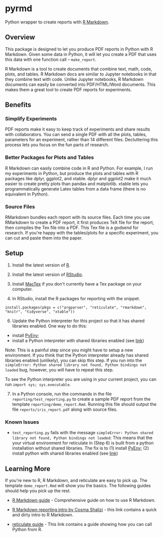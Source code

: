 # pyrmd

Python wrapper to create reports with [R Markdown](https://rmarkdown.rstudio.com/).

## Overview

This package is designed to let you produce PDF reports in Python with R Markdown. Given some data in Python, it will let you create a PDF that uses this data with one function call – `make_report`.

R Markdown is a tool to create documents that combine text, math, code, plots, and tables. R Markdown docs are similar to Jupyter notebooks in that they combine text with code. Unlike Jupyter notebooks, R Markdown documents can easily be converted into PDF/HTML/Word documents. This makes them a great tool to create PDF reports for experiments.

## Benefits

### Simplify Experiments

PDF reports make it easy to keep track of experiments and share results with collaborators. You can send a single PDF with all the plots, tables, parameters for an experiment, rather than 14 different files. Decluttering this process lets you focus on the fun parts of research.  

### Better Packages for Plots and Tables 

R Markdown can easily combine code in R and Python. For example, I run my experiments in Python, but produce the plots and tables with R packages like dplyr, ggplot2, and xtable. dplyr and ggplot2 make it much easier to create pretty plots than pandas and matplotlib. xtable lets you programmatically generate Latex tables from a data frame (there is no equivalent in Python).
   
### Source Files 

RMarkdown bundles each report with its source files. Each time you use RMarkdown to create a PDF report, it first produces TeX file for the report, then compiles the Tex file into a PDF. This Tex file is a godsend for research. If you're happy with the tables/plots for a specific experiment, you can cut and paste them into the paper.


## Setup

1. Install the latest version of [R](http://cran.wustl.edu/). 

2. Install the latest version of [RStudio](https://rstudio.com/products/rstudio/download/#download).
   
3. Install [MacTex](https://www.tug.org/mactex/) if you don't currently have a Tex package on your computer.

5. In RStudio, install the R packages for reporting with the snippet.

```
install.packages(pkgs = c("argparser", "reticulate", "rmarkdown", "knitr", "tidyverse", "xtable"))
```

6. Update the Python interpreter for this project so that it has shared libraries enabled. One way to do this:
- install [PyEnv](https://opensource.com/article/19/5/python-3-default-mac);
- install a Python interpreter with shared libraries enabled (see [link](https://github.com/pyenv/pyenv/wiki#how-to-build-cpython-with---enable-shared))

Note: This is a painful step since you might have to setup a new environment. If you think that the Python interpreter already has shared libraries enabled (unlikely), you can skip this step. If you run into the `simpleError: Python shared library not found, Python bindings not loaded` bug, however, you will have to repeat this step.

To see the Python interpreter you are using in your current project, you can run `import sys; sys.executable`.

7. In a Python console, run the commands in the file `reporting/test_reporting.py` to create a sample PDF report from the template `reporting/demo_report.Rmd`. Running this file should output the file  `reports/iris_report.pdf` along with source files. 

### Known Issues

- `test_reporting.py` fails with the message `simpleError: Python shared library not found, Python bindings not loaded`:  This means that the  your virtual environment for reticulate in (Step 6) is built from a python installation without shared libraries. The fix is to (1) install [PyEnv](https://opensource.com/article/19/5/python-3-default-mac); (2) install python with shared libraries enabled (see [link](https://github.com/pyenv/pyenv/wiki#how-to-build-cpython-with---enable-shared))

## Learning More

If you're new to R, R Markdown, and reticulate are easy to pick up. The template `demo_report.Rmd` will show you the basics. The following guides should help you pick up the rest. 

- [R Markdown guide](https://bookdown.org/yihui/rmarkdown/) - Comprehensive guide on how to use R Markdown.

- [R Markdown reporting intro by Cosma Shalizi](https://www.stat.cmu.edu/~cshalizi/rmarkdown/) - this link contains a quick and dirty intro to R Markdown.

- [reticulate guide](https://rstudio.github.io/reticulate/) - This link contains a guide showing how you can call Python from R.